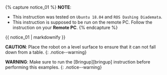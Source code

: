 
{% capture notice_01 %}
**NOTE**:
- This instruction was tested on `Ubuntu 18.04` and `ROS Dashing Diademata`.
- This instruction is supposed to be run on the remote PC. Follow the instruction on your **Remote PC**.
{% endcapture %}
<div class="notice--info">{{ notice_01 | markdownify }}</div>

**CAUTION**: Place the robot on a level surface to ensure that it can not fall down from a table.
{: .notice--warning}

**WARNING**: Make sure to run the [Bringup][bringup] instruction before performing this examples.
{: .notice--warning}
